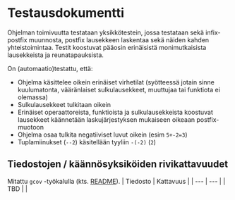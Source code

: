 # Testausdokumentti

Ohjelman toimivuutta testataan yksikkötestein, jossa testataan sekä infix-postfix muunnosta, postfix lausekkeen laskentaa sekä näiden kahden yhteistoimintaa. 
Testit koostuvat pääosin erinäisistä monimutkaisista lausekkeista ja reunatapauksista.

On (automaatio)testattu, että:

- Ohjelma käsittelee oikein erinäiset virhetilat (syötteessä jotain sinne kuulumatonta, vääränlaiset sulkulausekkeet, muuttujaa tai funktiota ei olemassa)
- Sulkulausekkeet tulkitaan oikein
- Erinäiset operaattoreista, funktioista ja sulkulausekkeista koostuvat lausekkeet käännetään laskujärjestyksen mukaiseen oikeaan postfix-muotoon
- Ohjelma osaa tulkita negatiiviset luvut oikein (esim `5+-2=3`)
- Tuplamiinukset (`--2`) käsitellään tyyliin `-(-2)` (`2`)

## Tiedostojen / käännösyksiköiden rivikattavuudet
Mitattu `gcov` -työkalulla (kts. [README](../README.md)).
| Tiedosto | Kattavuus |
| --- | --- |
| TBD | |
<!-- | `src/symbol_stack.c`      | 100%      | -->
<!-- | `src/calculate.c`         | 100%      | -->
<!-- | `src/infix_to_postfix.c`  | 100%      | -->
